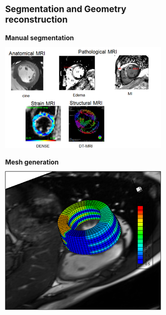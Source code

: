 # Segmentation and Geometry reconstruction

## Manual segmentation
<img src="../../Figures/in-vivoMRimages.png" width="800">


## Mesh generation
<img src="../../Figures/LV_mesh.png" width="800">